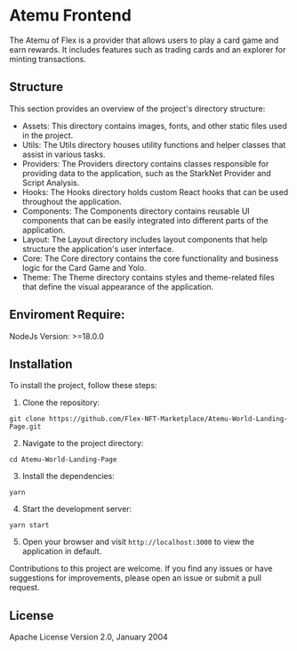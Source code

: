 # Atemu Frontend
The Atemu  of Flex is a provider that allows users to play a card game and earn rewards. It includes features such as trading cards and an explorer for minting transactions.

## Structure
  This section provides an overview of the project's directory structure:
  - Assets: This directory contains images, fonts, and other static files used in the project.
  - Utils: The Utils directory houses utility functions and helper classes that assist in various tasks.
  - Providers: The Providers directory contains classes responsible for providing data to the application, such as the StarkNet Provider and Script Analysis.
  - Hooks: The Hooks directory holds custom React hooks that can be used throughout the application.
  - Components: The Components directory contains reusable UI components that can be easily integrated into different parts of the application.
  - Layout: The Layout directory includes layout components that help structure the application's user interface.
  - Core: The Core directory contains the core functionality and business logic for the Card Game and Yolo.
  - Theme: The Theme directory contains styles and theme-related files that define the visual appearance of the application.
## Enviroment Require:
NodeJs Version: >=18.0.0
## Installation
To install the project, follow these steps:
1. Clone the repository:
  ```
  git clone https://github.com/Flex-NFT-Marketplace/Atemu-World-Landing-Page.git
  ```

2. Navigate to the project directory:
  ```
  cd Atemu-World-Landing-Page
  ```

3. Install the dependencies:

  ```
  yarn
  ```

4. Start the development server:
  ```
  yarn start
  ```

5. Open your browser and visit `http://localhost:3000` to view the application in default.

Contributions to this project are welcome. If you find any issues or have suggestions for improvements, please open an issue or submit a pull request.

## License
Apache License Version 2.0, January 2004





